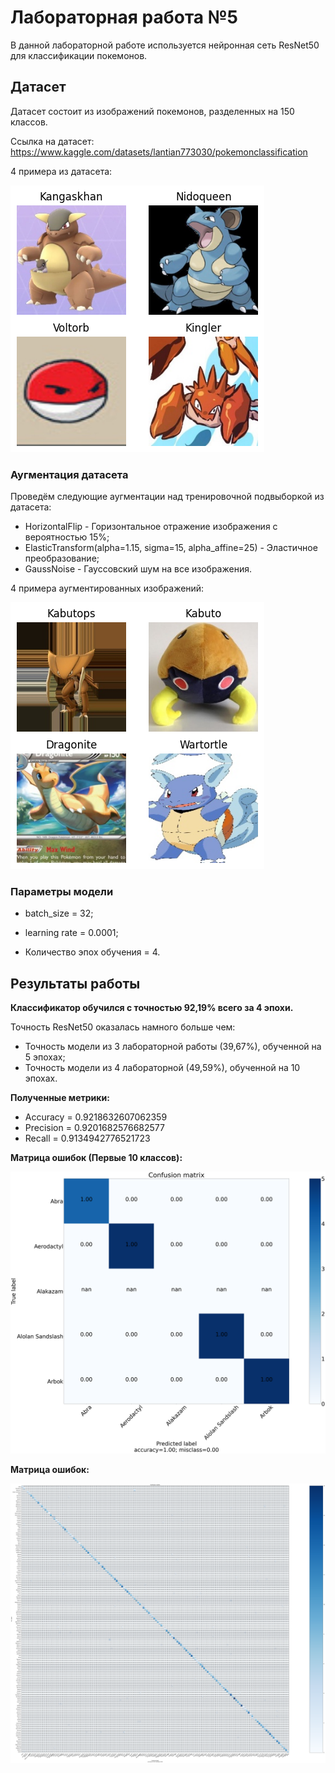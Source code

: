 # Лабораторная работа №5

В данной лабораторной работе используется нейронная сеть ResNet50 для классификации покемонов.

## Датасет

Датасет состоит из изображений покемонов, разделенных на 150 классов.

Ссылка на датасет: https://www.kaggle.com/datasets/lantian773030/pokemonclassification

4 примера из датасета:

![dataset_preview](/test_preview.png)

### Аугментация датасета

Проведём следующие аугментации над тренировочной подвыборкой из датасета:

- HorizontalFlip - Горизонтальное отражение изображения с вероятностью 15%;
- ElasticTransform(alpha=1.15, sigma=15, alpha_affine=25) - Эластичное преобразование;
- GaussNoise - Гауссовский шум на все изображения.

4 примера аугментированных изображений:

![dataset_preview](/Augmented_preview.png)

### Параметры модели

- batch_size = 32;

- learning rate = 0.0001;

- Количество эпох обучения = 4.

## Результаты работы

**Классификатор обучился с точностью 92,19% всего за 4 эпохи.**

Точность ResNet50 оказалась намного больше чем:
- Точность модели из 3 лабораторной работы (39,67%), обученной на 5 эпохах;
- Точность модели из 4 лабораторной (49,59%), обученной на 10 эпохах.

**Полученные метрики:**

- Accuracy = 0.9218632607062359 
- Precision = 0.9201682576682577 
- Recall = 0.9134942776521723

**Матрица ошибок (Первые 10 классов):**

![dataset_preview](/confusion_10.png)

**Матрица ошибок:**

![dataset_preview](/full_confusion.png)

